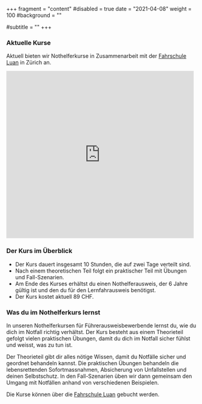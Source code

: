 +++
fragment = "content"
#disabled = true
date = "2021-04-08"
weight = 100
#background = ""

#subtitle = ""
+++

### Aktuelle Kurse

Aktuell bieten wir Nothelferkurse in Zusammenarbeit mit der [Fahrschule Luan](https://fahrschule-luan.ch/nothelferkurs/) in Zürich an.
<iframe src="https://partnergate.nothilfe24.ch/index.php/frame/index/YmFqZ29yYTc1QGdtYWlsLmNvbQ%3D%3D/Tm90aGlsZmVrdXJz/true" frameborder="0" width="98%" height="440px"></iframe>

### Der Kurs im Überblick

- Der Kurs dauert insgesamt 10 Stunden, die auf zwei Tage verteilt sind.
- Nach einem theoretischen Teil folgt ein praktischer Teil mit Übungen und Fall-Szenarien.
- Am Ende des Kurses erhältst du einen Nothelferausweis, der 6 Jahre gültig ist und den du für den Lernfahrausweis benötigst.
- Der Kurs kostet aktuell 89 CHF.

### Was du im Nothelferkurs lernst

In unseren Nothelferkursen für Führerausweisbewerbende lernst du, wie du dich im Notfall richtig verhältst.
Der Kurs besteht aus einem Theorieteil gefolgt vielen praktischen Übungen, damit du dich im Notfall sicher fühlst und weisst, was zu tun ist.

Der Theorieteil gibt dir alles nötige Wissen, damit du Notfälle sicher und geordnet behandeln kannst.
Die praktischen Übungen behandeln die lebensrettenden Sofortmassnahmen, Absicherung von Unfallstellen und deinen Selbstschutz.
In den Fall-Szenarien üben wir dann gemeinsam den Umgang mit Notfällen anhand von verschiedenen Beispielen.

Die Kurse können über die [Fahrschule Luan](https://fahrschule-luan.ch/nothelferkurs/) gebucht werden.

<script type="application/ld+json">
    {
      "@context": "https://schema.org",
      "@type": "Course",
      "name": "Nothelferkurs",
      "description": "Im Nothelferkurs für Führerausweisbewerbende lernst du richtiges Verhalten im Notfall. Von Wiederbelebung bis Patientenbetreuung und Wundversorgung enthält der Kurs alles Nötige um Leben zu retten.",
      "provider": {
        "@type": "Organization",
        "name": "Nothelfer365",
        "sameAs": "https://nothelfer365.ch"
      }
    }
    </script>
